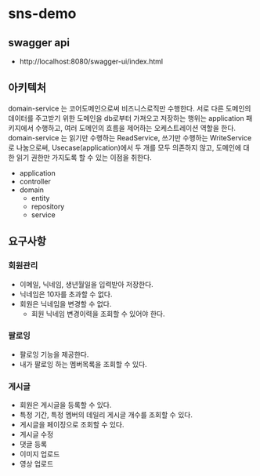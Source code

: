# sns-demo

## swagger api

* http://localhost:8080/swagger-ui/index.html

## 아키텍처

domain-service 는 코어도메인으로써 비즈니스로직만 수행한다. 서로 다른 도메인의 데이터를 주고받기 위한 도메인을 db로부터 가져오고 저장하는 행위는 application 패키지에서 수행하고, 여러 도메인의
흐름을 제어하는 오케스트레이션 역할을 한다.  
domain-service 는 읽기만 수행하는 ReadService, 쓰기만 수행하는 WriteService 로 나눔으로써, Usecase(application)에서 두 개를 모두 의존하지 않고, 도메인에 대한 읽기
권한만 가지도록 할 수 있는 이점을 취한다.

* application
* controller
* domain
    * entity
    * repository
    * service

## 요구사항

### 회원관리

- 이메일, 닉네임, 생년월일을 입력받아 저장한다.
- 닉네임은 10자를 초과할 수 없다.
- 회원은 닉네임을 변경할 수 없다.
    - 회원 닉네임 변경이력을 조회할 수 있어야 한다.

### 팔로잉
- 팔로잉 기능을 제공한다.
- 내가 팔로잉 하는 멤버목록을 조회할 수 있다.

### 게시글

- 회원은 게시글을 등록할 수 있다.
- 특정 기간, 특정 멤버의 데일리 게시글 개수를 조회할 수 있다.
- 게시글을 페이징으로 조회할 수 있다.
- 게시글 수정
- 댓글 등록
- 이미지 업로드
- 영상 업로드